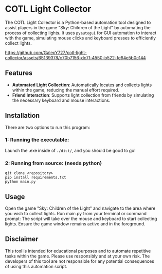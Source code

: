 # COTL Light Collector

The COTL Light Collector is a Python-based automation tool designed to assist players in the game "Sky: Children of the Light" by automating the process of collecting lights. It uses `pyautogui` for GUI automation to interact with the game, simulating mouse clicks and keyboard presses to efficiently collect lights.

https://github.com/GalexY727/cotl-light-collector/assets/65139378/c70b7156-dc7f-4550-b522-fe94e5b0c144

## Features

- **Automated Light Collection**: Automatically locates and collects lights within the game, reducing the manual effort required.
- **Friend Interaction**: Supports light collection from friends by simulating the necessary keyboard and mouse interactions.

## Installation

There are two options to run this program:
### 1: Running the executable:
Launch the .exe inside of `./dist/`, and you should be good to go!
### 2: Running from source: (needs python)
```
git clone <repository>
pip install requirements.txt
python main.py
```

## Usage

Open the game "Sky: Children of the Light" and navigate to the area where you wish to collect lights.
Run main.py from your terminal or command prompt:
The script will take over the mouse and keyboard to start collecting lights. Ensure the game window remains active and in the foreground.

## Disclaimer

This tool is intended for educational purposes and to automate repetitive tasks within the game. Please use responsibly and at your own risk. The developers of this tool are not responsible for any potential consequences of using this automation script.
